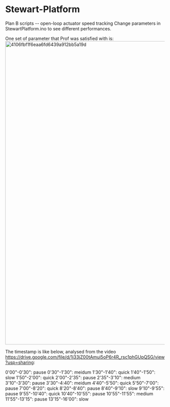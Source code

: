 # Stewart-Platform
Plan B scripts -- open-loop actuator speed tracking
Change parameters in StewartPlatform.ino to see different performances.

One set of parameter that Prof was satisfied with is:
<img width="960" alt="4106fbf1f6eaa6fd6439a912bb5a19d" src="https://github.com/jlx-dxl/Stewart-Platform/assets/113221627/9daf76f2-9454-4f02-82e4-390a51bf84ed">

The timestamp is like below, analysed from the video https://drive.google.com/file/d/1j33jZ00tAmui5oP6r4R_rsc1phGUpQSG/view?usp=sharing:

0'00"-0'30": pause
0'30"-1'30": meidum
1'30"-1'40": quick
1'40"-1'50": slow
1'50"-2'00": quick
2'00"-2'35": pause
2'35"-3'10": medium
3'10"-3'30": pause
3'30"-4:40": meidum
4'40"-5'50": quick
5'50"-7'00": pause
7'00"-8'20": quick
8'20"-8'40": pause
8'40"-9'10": slow
9'10"-9'55": pause
9'55"-10'40": quick
10'40"-10'55": pause
10'55"-11'55": medium
11'55"-13'15": pause
13'15"-16'00": slow
